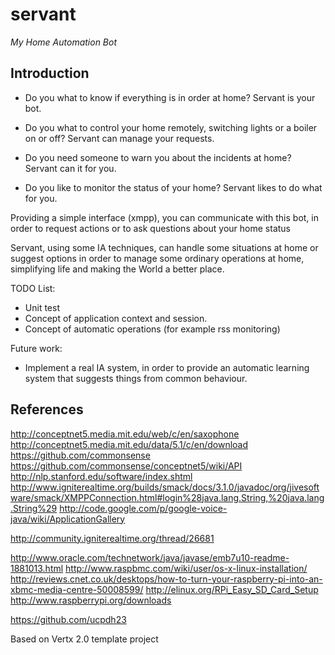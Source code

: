 servant
=======

*My Home Automation Bot*

Introduction
-----------------------------

- Do you what to know if everything is in order at home? Servant is your bot.

- Do you what to control your home remotely, switching lights or a boiler on or off? Servant can manage your requests.

- Do you need someone to warn you about the incidents at home? Servant can it for you.

- Do you like to monitor the status of your home? Servant likes to do what for you.

 
Providing a simple interface (xmpp), you can communicate with this bot, in order to 
request actions or to ask questions about your home status

Servant, using some IA techniques, can handle some situations at home or suggest options in order to manage some ordinary operations at home, simplifying life and making the World a better place. 

TODO List:

* Unit test
* Concept of application context and session.
* Concept of automatic operations (for example rss monitoring)

Future work:

* Implement a real IA system, in order to provide an automatic learning system that suggests things from common behaviour.


References
---------------------------

http://conceptnet5.media.mit.edu/web/c/en/saxophone
http://conceptnet5.media.mit.edu/data/5.1/c/en/download
https://github.com/commonsense 
https://github.com/commonsense/conceptnet5/wiki/API
http://nlp.stanford.edu/software/index.shtml
http://www.igniterealtime.org/builds/smack/docs/3.1.0/javadoc/org/jivesoftware/smack/XMPPConnection.html#login%28java.lang.String,%20java.lang.String%29
http://code.google.com/p/google-voice-java/wiki/ApplicationGallery

http://community.igniterealtime.org/thread/26681

http://www.oracle.com/technetwork/java/javase/emb7u10-readme-1881013.html
http://www.raspbmc.com/wiki/user/os-x-linux-installation/
http://reviews.cnet.co.uk/desktops/how-to-turn-your-raspberry-pi-into-an-xbmc-media-centre-50008599/
http://elinux.org/RPi_Easy_SD_Card_Setup
http://www.raspberrypi.org/downloads

https://github.com/ucpdh23

Based on Vertx 2.0 template project